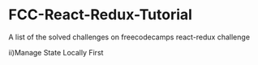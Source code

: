 # FCC-React-Redux-Tutorial
A list of the solved challenges on freecodecamps react-redux challenge

ii)Manage State Locally First